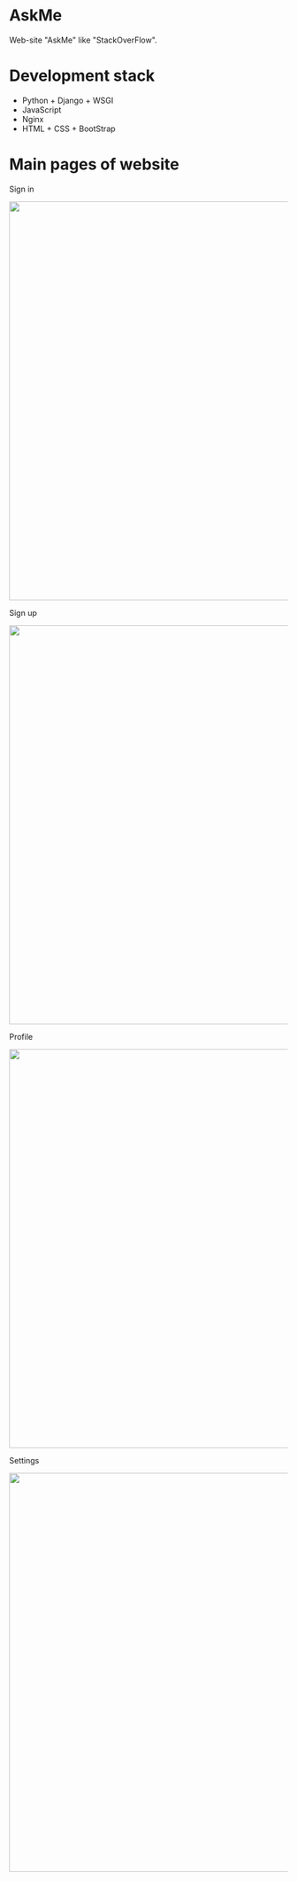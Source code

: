 # AskMe
Web-site "AskMe" like "StackOverFlow".

# Development stack
- Python + Django + WSGI
- JavaScript
- Nginx
- HTML + CSS + BootStrap

# Main pages of website
Sign in

<img src="https://github.com/Unanoc/AskMe/blob/master/src/signin.png" width="720">

Sign up

<img src="https://github.com/Unanoc/AskMe/blob/master/src/signup.png" width="720">

Profile

<img src="https://github.com/Unanoc/AskMe/blob/master/src/profile.png" width="720">

Settings

<img src="https://github.com/Unanoc/AskMe/blob/master/src/settings.png" width="720">

